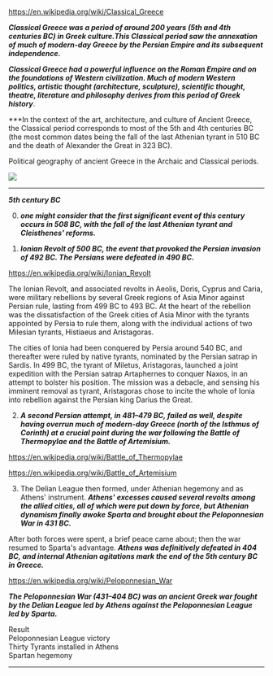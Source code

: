 https://en.wikipedia.org/wiki/Classical_Greece


***Classical Greece was a period of around 200 years (5th and 4th centuries BC) in Greek culture.This Classical period saw the annexation of much of modern-day Greece by the Persian Empire and its subsequent independence.*** 

***Classical Greece had a powerful influence on the Roman Empire and on the foundations of Western civilization. Much of modern Western politics, artistic thought (architecture, sculpture), scientific thought, theatre, literature and philosophy derives from this period of Greek history***. 

***In the context of the art, architecture, and culture of Ancient Greece, the Classical period corresponds to most of the 5th and 4th centuries BC (the most common dates being the fall of the last Athenian tyrant in 510 BC and the death of Alexander the Great in 323 BC). 


Political geography of ancient Greece in the Archaic and Classical periods.

![](https://upload.wikimedia.org/wikipedia/commons/5/5d/Map_of_Archaic_Greece_%28English%29.jpg)


------------------------------------------------------------------------------------------------------------------------

***5th century BC***

0) ***one might consider that the first significant event of this century occurs in 508 BC, with the fall of the last Athenian tyrant and Cleisthenes' reforms.***


1) ***Ionian Revolt of 500 BC, the event that provoked the Persian invasion of 492 BC. The Persians were defeated in 490 BC.***

https://en.wikipedia.org/wiki/Ionian_Revolt

The Ionian Revolt, and associated revolts in Aeolis, Doris, Cyprus and Caria, were military rebellions by several Greek regions of Asia Minor against Persian rule, lasting from 499 BC to 493 BC. At the heart of the rebellion was the dissatisfaction of the Greek cities of Asia Minor with the tyrants appointed by Persia to rule them, along with the individual actions of two Milesian tyrants, Histiaeus and Aristagoras.

 The cities of Ionia had been conquered by Persia around 540 BC, and thereafter were ruled by native tyrants, nominated by the Persian satrap in Sardis. In 499 BC, the tyrant of Miletus, Aristagoras, launched a joint expedition with the Persian satrap Artaphernes to conquer Naxos, in an attempt to bolster his position. The mission was a debacle, and sensing his imminent removal as tyrant, Aristagoras chose to incite the whole of Ionia into rebellion against the Persian king Darius the Great.
 
 
 2) ***A second Persian attempt, in 481–479 BC, failed as well, despite having overrun much of modern-day Greece (north of the Isthmus of Corinth) at a crucial point during the war following the Battle of Thermopylae and the Battle of Artemisium.***
 
 
 https://en.wikipedia.org/wiki/Battle_of_Thermopylae
 
 https://en.wikipedia.org/wiki/Battle_of_Artemisium
 
 
3) The Delian League then formed, under Athenian hegemony and as Athens' instrument. ***Athens' excesses caused several revolts among the allied cities, all of which were put down by force, but Athenian dynamism finally awoke Sparta and brought about the Peloponnesian War in 431 BC.***

After both forces were spent, a brief peace came about; then the war resumed to Sparta's advantage. ***Athens was definitively defeated in 404 BC, and internal Athenian agitations mark the end of the 5th century BC in Greece.***

https://en.wikipedia.org/wiki/Peloponnesian_War

***The Peloponnesian War (431–404 BC) was an ancient Greek war fought by the Delian League led by Athens against the Peloponnesian League led by Sparta.***


Result \
Peloponnesian League victory \
Thirty Tyrants installed in Athens \
Spartan hegemony 

-----------------------------------------------------------------------------------------------------------------------





